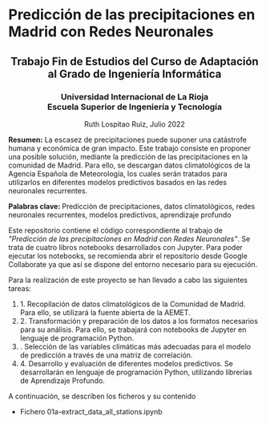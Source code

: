 <h1> Predicción de las precipitaciones en Madrid con Redes Neuronales </h1>
<h2 align="center"> Trabajo Fin de Estudios del Curso de Adaptación al Grado de Ingeniería Informática</h2>


<h3 align="center">  Universidad Internacional de La Rioja <br> Escuela Superior de Ingeniería y Tecnología </h3>
<p align="center"> Ruth Lospitao Ruiz, Julio 2022


<p><b>Resumen:</b> La escasez de precipitaciones puede suponer una catástrofe humana y económica de gran impacto. Este trabajo consiste en proponer una posible solución, mediante la predicción de las precipitaciones en la comunidad de Madrid. Para ello, se descargan datos climatológicos de la Agencia Española de Meteorología, los cuales serán tratados para utilizarlos en diferentes modelos predictivos basados en las redes neuronales recurrentes.

<p><b>Palabras clave: </b>Predicción de precipitaciones, datos climatológicos, redes neuronales recurrentes, modelos predictivos, aprendizaje profundo
<p>
<p>
Este repositorio contiene el código correspondiente al trabajo de <i>"Predicción de las precipitaciones en Madrid con Redes Neuronales"</i>. Se trata de cuatro libros notebooks desarrollados con Jupyter. Para poder ejecutar los notebooks, se recomienda abrir el repositorio desde Google Collaborate ya que así se dispone del entorno necesario para su ejecución.
<p>Para la realización de este proyecto se han llevado a cabo las siguientes tareas:
 <ol>
 <li>1. Recopilación de datos climatológicos de la Comunidad de Madrid. Para ello, se utilizará la fuente abierta de la AEMET. 
 <li> 2. Transformación y preparación de los datos a los formatos necesarios para su análisis. Para ello, se trabajará con notebooks de Jupyter en lenguaje de programación Python.
 <li>. Selección de las variables climáticas más adecuadas para el modelo de predicción a través de una matriz de correlación.
 <li> 4. Desarrollo y evaluación de diferentes modelos predictivos. Se desarrollarán en lenguaje de programación Python, utilizando librerías de Aprendizaje Profundo.
</ol>
A continuación, se describen los ficheros y su contenido

* Fichero 01a-extract_data_all_stations.ipynb
  

